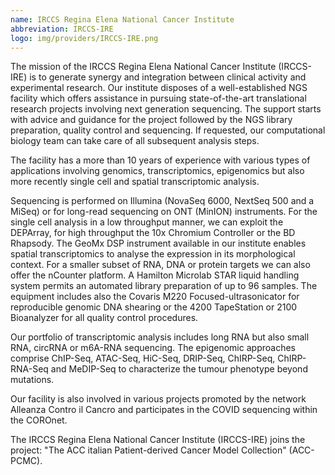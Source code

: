 ```yaml
---
name: IRCCS Regina Elena National Cancer Institute
abbreviation: IRCCS-IRE
logo: img/providers/IRCCS-IRE.png
---
```


The mission of the IRCCS Regina Elena National Cancer Institute (IRCCS-IRE)  is to generate synergy and integration between clinical activity and experimental research.
Our institute disposes of a well-established NGS facility which offers assistance in pursuing state-of-the-art translational research projects involving next generation sequencing. The support starts with advice and guidance for the project followed by the NGS library preparation, quality control and sequencing. If requested, our computational biology team can take care of all subsequent analysis steps.

The facility has a more than 10 years of experience with various types of applications involving genomics, transcriptomics, epigenomics but also more recently single cell and spatial transcriptomic analysis.

Sequencing is performed on Illumina (NovaSeq 6000, NextSeq 500 and a MiSeq) or for long-read sequencing on ONT (MinION) instruments. For the single cell analysis in a low throughput manner, we can exploit the DEPArray, for high throughput the 10x Chromium Controller or the BD Rhapsody. The GeoMx DSP instrument available in our institute enables spatial transcriptomics to analyse the expression in its morphological context. For a smaller subset of RNA, DNA or protein targets we can also offer the nCounter platform. A Hamilton Microlab STAR liquid handling system permits an automated library preparation of up to 96 samples.  The equipment includes also the Covaris M220 Focused-ultrasonicator for reproducible genomic DNA shearing or the 4200 TapeStation or 2100 Bioanalyzer for all quality control procedures.

Our portfolio of transcriptomic analysis includes long RNA but also small RNA, circRNA or m6A-RNA sequencing. The epigenomic approaches comprise ChIP-Seq, ATAC-Seq, HiC-Seq, DRIP-Seq, ChIRP-Seq, ChIRP-RNA-Seq and MeDIP-Seq to characterize the tumour phenotype beyond mutations.

Our facility is also involved in various projects promoted by the network Alleanza Contro il Cancro and participates in the COVID sequencing within the COROnet.

The  IRCCS Regina Elena National Cancer Institute (IRCCS-IRE) joins the project: "The ACC italian Patient-derived Cancer Model Collection" (ACC-PCMC).
